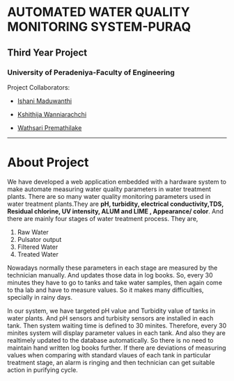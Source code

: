 # AUTOMATED WATER QUALITY MONITORING SYSTEM-PURAQ


## Third Year Project
### University of Peradeniya-Faculty of Engineering

Project Collaborators:

- [Ishani Maduwanthi](https://github.com/ishaniMadhuwanthi)
+ [Kshithija Wanniarachchi](https://github.com/kshithi)
- [Wathsari Premathilake](https://github.com/wathsariPremathilaka)

---------------------------------------------------------------------------------------------------------------------------------------------------------------------------

# About Project

We have developed a web application embedded with a hardware system to make automate measuring water quality parameters in water treatment plants. There are so many water quality monitoring parameters used in water treatment plants.They are **pH, turbidity, electrical conductivity,TDS, Residual chlorine, UV intensity, ALUM and LIME , Appearance/ color**. And there are mainly four stages of water treatment process. They are,

1. Raw Water
2. Pulsator output
3. Filtered Water
4. Treated Water

Nowadays normally these parameters in each stage are measured by the technician manually. And updates those data in log books. So, every 30 minutes they have to go to tanks and take water samples, then again come to tha lab and have to measure values. So it makes many difficulties, specially in rainy days. 

In our system, we have targeted pH value and Turbidity value of tanks in water plants. And pH sensors and turbisity sensors are installed in each tank. Then system waiting time is defined to 30 minites. Therefore, every 30 minites system will display parameter values in each tank. And also they are realtimely updated to the database automatically. So there is no need to maintain hand written log books further. If there are deviations of measuring values when comparing with standard vlaues of each tank in particular treatment stage, an alarm is ringing and then technician can get suitable action in purifying cycle.
